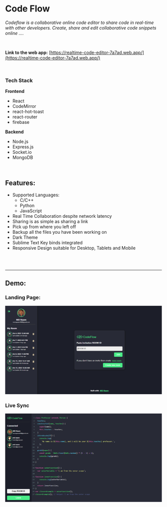 # Code Flow

_Codeflow is a collaborative online code editor to share code in real-time with other developers. Create, share and edit collaborative code snippets online ...._

<br/>

**Link to the web app:** [https://realtime-code-editor-7a7ad.web.app/](https://realtime-code-editor-7a7ad.web.app/) <br/>

<br/>

### Tech Stack ###
  **Frontend**
  * React
  * CodeMirror
  * react-hot-toast
  * react-router
  * firebase
  
  **Backend**
  * Node.js
  * Express.js
  * Socket.io
  * MongoDB

<br/>

## Features:
* Supported Languages: 
    * C/C++
    * Python
    * JavaScript
* Real Time Collaboration despite network latency
* Sharing is as simple as sharing a link
* Pick up from where you left off
* Backup all the files you have been working on
* Dark Theme
* Sublime Text Key binds integrated
* Responsive Design suitable for Desktop, Tablets and Mobile


<br/>
<br/>

- - - -


## Demo:

### Landing Page:
![](./src/assets/Screenshot%20(44).png)

### Live Sync
![](./src/assets/Screenshot%20(43).png)